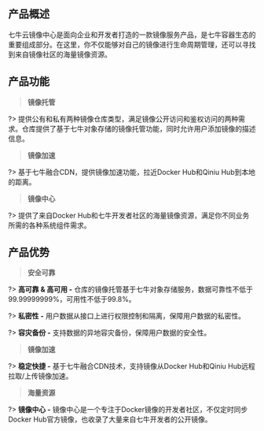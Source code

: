 ## 产品概述
七牛云镜像中心是面向企业和开发者打造的一款镜像服务产品，是七牛容器生态的重要组成部分。在这里，你不仅能够对自己的镜像进行生命周期管理，还可以寻找到来自镜像社区的海量镜像资源。

## 产品功能
> **镜像托管**

?> 提供公有和私有两种镜像仓库类型，满足镜像公开访问和鉴权访问的两种需求。仓库提供了基于七牛对象存储的镜像托管功能，同时允许用户添加镜像的描述信息。

> **镜像加速**

?> 基于七牛融合CDN，提供镜像加速功能，拉近Docker Hub和Qiniu Hub到本地的距离。

> **镜像中心**

?> 提供了来自Docker Hub和七牛开发者社区的海量镜像资源，满足你不同业务所需的各种系统组件需求。

## 产品优势
> **安全可靠**

?> **高可靠 & 高可用 -** 仓库的镜像托管基于七牛对象存储服务，数据可靠性不低于99.99999999%，可用性不低于99.8%。

?> **私密性 -** 用户数据从接口上进行权限控制和隔离，保障用户数据的私密性。

?> **容灾备份 -** 支持数据的异地容灾备份，保障用户数据的安全性。

> **镜像加速**

?> **稳定快捷 -** 基于七牛融合CDN技术，支持镜像从Docker Hub和Qiniu Hub远程拉取/上传镜像加速。

> **海量资源**

?> **镜像中心 -** 镜像中心是一个专注于Docker镜像的开发者社区，不仅定时同步Docker Hub官方镜像，也收录了大量来自七牛开发者的公开镜像。